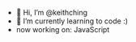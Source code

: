 - 👋 Hi, I’m @keithching
- 🌱 I’m currently learning to code :)
- now working on: JavaScript

<!---
keithching/keithching is a ✨ special ✨ repository because its `README.md` (this file) appears on your GitHub profile.
You can click the Preview link to take a look at your changes.
--->
